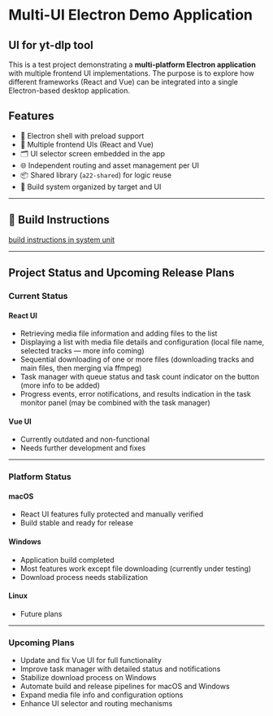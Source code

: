 # Multi-UI Electron Demo Application
## UI for yt-dlp tool

This is a test project demonstrating a **multi-platform Electron application** with multiple frontend UI implementations. The purpose is to explore how different frameworks (React and Vue) can be integrated into a single Electron-based desktop application.

## Features

- 🔌 Electron shell with preload support
- 🧩 Multiple frontend UIs (React and Vue)
- 🗂 UI selector screen embedded in the app
- 🌐 Independent routing and asset management per UI
- 📦 Shared library (`a22-shared`) for logic reuse
- 📁 Build system organized by target and UI

---

## 🚀 Build Instructions

[build instructions in system unit](system/readme.md)

---
## Project Status and Upcoming Release Plans

### Current Status

#### React UI

- Retrieving media file information and adding files to the list  
- Displaying a list with media file details and configuration (local file name, selected tracks — more info coming)  
- Sequential downloading of one or more files (downloading tracks and main files, then merging via ffmpeg)  
- Task manager with queue status and task count indicator on the button (more info to be added)  
- Progress events, error notifications, and results indication in the task monitor panel (may be combined with the task manager)  

#### Vue UI

- Currently outdated and non-functional  
- Needs further development and fixes  

---

### Platform Status

#### macOS

- React UI features fully protected and manually verified  
- Build stable and ready for release  

#### Windows

- Application build completed  
- Most features work except file downloading (currently under testing)  
- Download process needs stabilization  

#### Linux
- Future plans

---

### Upcoming Plans

- Update and fix Vue UI for full functionality  
- Improve task manager with detailed status and notifications  
- Stabilize download process on Windows  
- Automate build and release pipelines for macOS and Windows  
- Expand media file info and configuration options  
- Enhance UI selector and routing mechanisms  
